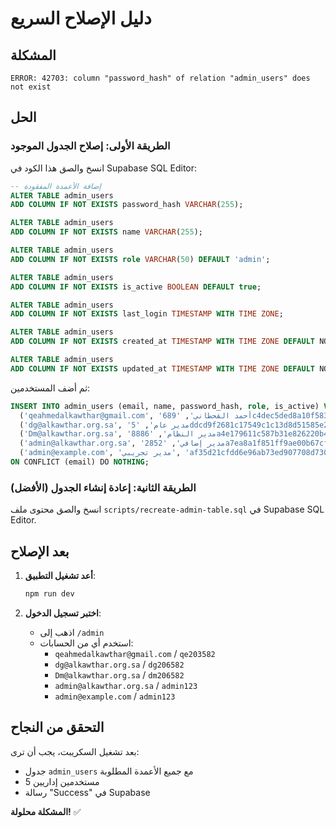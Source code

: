 # دليل الإصلاح السريع

## المشكلة
```
ERROR: 42703: column "password_hash" of relation "admin_users" does not exist
```

## الحل

### الطريقة الأولى: إصلاح الجدول الموجود
انسخ والصق هذا الكود في Supabase SQL Editor:

```sql
-- إضافة الأعمدة المفقودة
ALTER TABLE admin_users 
ADD COLUMN IF NOT EXISTS password_hash VARCHAR(255);

ALTER TABLE admin_users 
ADD COLUMN IF NOT EXISTS name VARCHAR(255);

ALTER TABLE admin_users 
ADD COLUMN IF NOT EXISTS role VARCHAR(50) DEFAULT 'admin';

ALTER TABLE admin_users 
ADD COLUMN IF NOT EXISTS is_active BOOLEAN DEFAULT true;

ALTER TABLE admin_users 
ADD COLUMN IF NOT EXISTS last_login TIMESTAMP WITH TIME ZONE;

ALTER TABLE admin_users 
ADD COLUMN IF NOT EXISTS created_at TIMESTAMP WITH TIME ZONE DEFAULT NOW();

ALTER TABLE admin_users 
ADD COLUMN IF NOT EXISTS updated_at TIMESTAMP WITH TIME ZONE DEFAULT NOW();
```

ثم أضف المستخدمين:

```sql
INSERT INTO admin_users (email, name, password_hash, role, is_active) VALUES
  ('qeahmedalkawthar@gmail.com', 'أحمد القحطاني', '689c4dec5ded8a10f583ce54f9ac5bda:3c1b12b79666be04000693d129a149325479d9b141e58658f2ede96aa5d51532fc661633ede8f35cbd57cde10c661db754c782fe06149b8dc31a311289ade967', 'admin', true),
  ('dg@alkawthar.org.sa', 'مدير عام', '5ddcd9f2681c17549c1c13d8d51585e2:7ee15bf315db456373fbda4e1813717b248d1068973e342c8902c67e1925295610715b3ab8435e7903eec7751f49a4df3725e0f4b410883aafa022bebd3a97a3', 'admin', true),
  ('Dm@alkawthar.org.sa', 'مدير النظام', '8886a4e179611c587b31e826220b47f1:707301ae909e479a3647dc96a29896737b54e136cb34eac890b669e69be2e89292aab45e0bc2cfa11af7c889e972ad717ab4d1551ffd5d98a78251a6139225cf', 'admin', true),
  ('admin@alkawthar.org.sa', 'مدير إضافي', '2852a7ea8a1f851ff9ae00b67cf2c622:58413e23a4e413e3584e4576305ae04734a0eb9c1a95da43039da5ad979df7d802cacb30fa4477c1825f98ac8e479dea0d59bd6cadcd12531e571c40b75b59da', 'admin', true),
  ('admin@example.com', 'مدير تجريبي', 'af35d21cfdd6e96ab73ed907708d7302:0fcf36cfcd184f61a7dfb9da117fbd834a77d5b0453dd858881e8003251174b91c24b7322d346b64c17d86ed7dd81901d7a95d01304d467b6d8e1f47c22e64d6', 'admin', true)
ON CONFLICT (email) DO NOTHING;
```

### الطريقة الثانية: إعادة إنشاء الجدول (الأفضل)
انسخ والصق محتوى ملف `scripts/recreate-admin-table.sql` في Supabase SQL Editor.

## بعد الإصلاح

1. **أعد تشغيل التطبيق**:
   ```bash
   npm run dev
   ```

2. **اختبر تسجيل الدخول**:
   - اذهب إلى `/admin`
   - استخدم أي من الحسابات:
     - `qeahmedalkawthar@gmail.com` / `qe203582`
     - `dg@alkawthar.org.sa` / `dg206582`
     - `Dm@alkawthar.org.sa` / `dm206582`
     - `admin@alkawthar.org.sa` / `admin123`
     - `admin@example.com` / `admin123`

## التحقق من النجاح

بعد تشغيل السكريبت، يجب أن ترى:
- جدول `admin_users` مع جميع الأعمدة المطلوبة
- 5 مستخدمين إداريين
- رسالة "Success" في Supabase

**المشكلة محلولة!** ✅


